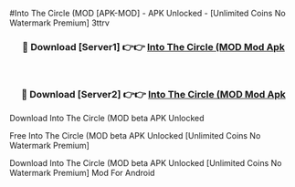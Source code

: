 #Into The Circle (MOD [APK-MOD] - APK Unlocked - [Unlimited Coins No Watermark Premium] 3ttrv



<div align="center">

<h3>🔴 Download [Server1] 👉👉 <a href="https://momento.my/?title=Into_The_Circle_(MOD">Into The Circle (MOD Mod Apk</a></h3><br>

<h3>🔴 Download [Server2] 👉👉 <a href="https://momento.my/?title=Into_The_Circle_(MOD">Into The Circle (MOD Mod Apk</a></h3>
</div>



Download Into The Circle (MOD beta APK Unlocked

Free Into The Circle (MOD beta APK Unlocked [Unlimited Coins No Watermark Premium]

Download Into The Circle (MOD beta APK Unlocked [Unlimited Coins No Watermark Premium] Mod For Android
